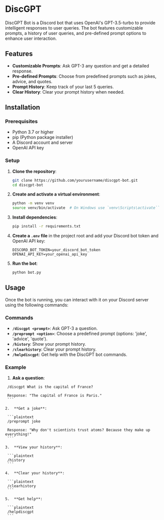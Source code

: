 DiscGPT
===========

DiscGPT Bot is a Discord bot that uses OpenAI's GPT-3.5-turbo to provide intelligent responses to user queries. The bot features customizable prompts, a history of user queries, and pre-defined prompt options to enhance user interaction.

Features
--------

-   **Customizable Prompts**: Ask GPT-3 any question and get a detailed response.
-   **Pre-defined Prompts**: Choose from predefined prompts such as jokes, advice, and quotes.
-   **Prompt History**: Keep track of your last 5 queries.
-   **Clear History**: Clear your prompt history when needed.

Installation
------------

### Prerequisites

-   Python 3.7 or higher
-   pip (Python package installer)
-   A Discord account and server
-   OpenAI API key

### Setup

1.  **Clone the repository**:

    ```bash
    git clone https://github.com/yourusername/discgpt-bot.git
    cd discgpt-bot
    ```

2.  **Create and activate a virtual environment**:

    ```bash
    python -m venv venv
    source venv/bin/activate  # On Windows use `venv\Scripts\activate``
    ```

3.  **Install dependencies**:

    ```bash
    pip install -r requirements.txt
    ```

4.  **Create a `.env` file** in the project root and add your Discord bot token and OpenAI API key:

    ```plaintext
    DISCORD_BOT_TOKEN=your_discord_bot_token
    OPENAI_API_KEY=your_openai_api_key
    ```

5.  **Run the bot**:

    ```bash
    python bot.py
    ```

Usage
-----

Once the bot is running, you can interact with it on your Discord server using the following commands:

### Commands

-   **`/discgpt <prompt>`**: Ask GPT-3 a question.
-   **`/preprompt <option>`**: Choose a predefined prompt (options: 'joke', 'advice', 'quote').
-   **`/history`**: Show your prompt history.
-   **`/clearhistory`**: Clear your prompt history.
-   **`/helpdiscgpt`**: Get help with the DiscGPT bot commands.

### Example

1.  **Ask a question**:

   ```plaintext
    /discgpt What is the capital of France?

    Response: "The capital of France is Paris."
    ```

2.  **Get a joke**:

    ```plaintext
    /preprompt joke
    
    Response: "Why don't scientists trust atoms? Because they make up everything!"
    ```

3.  **View your history**:

    ```plaintext
    /history
    ```

4.  **Clear your history**:

    ```plaintext
    /clearhistory
    ```

5.  **Get help**:

    ```plaintext
    /helpdiscgpt
    ```
